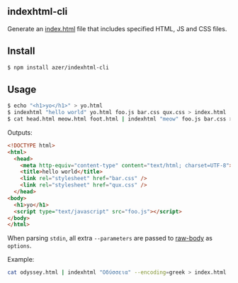 ## indexhtml-cli

Generate an [index.html](http://github.com/azer/indexhtml) file that includes specified HTML, JS and CSS files.

## Install

```bash
$ npm install azer/indexhtml-cli
```

## Usage

```bash
$ echo "<h1>yo</h1>" > yo.html
$ indexhtml "hello world" yo.html foo.js bar.css qux.css > index.html
$ cat head.html meow.html foot.html | indexhtml "meow" foo.js bar.css > index.html
```

Outputs:

```html
<!DOCTYPE html>
<html>
  <head>
    <meta http-equiv="content-type" content="text/html; charset=UTF-8">
    <title>hello world</title>
    <link rel="stylesheet" href="bar.css" />
    <link rel="stylesheet" href="qux.css" />
  </head>
<body>
  <h1>yo</h1>
  <script type="text/javascript" src="foo.js"></script>
</body>
</html>
```

When parsing `stdin`, all extra `--parameters` are passed to [raw-body](https://github.com/stream-utils/raw-body) as `options`.

Example:

```bash
cat odyssey.html | indexhtml "Οδύσσεια" --encoding=greek > index.html
```
